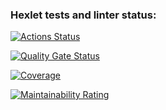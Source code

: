 ### Hexlet tests and linter status:
[![Actions Status](https://github.com/oiv90/python-project-50/actions/workflows/hexlet-check.yml/badge.svg)](https://github.com/oiv90/python-project-50/actions)

[![Quality Gate Status](https://sonarcloud.io/api/project_badges/measure?project=oiv90_python-project-50&metric=alert_status)](https://sonarcloud.io/summary/new_code?id=oiv90_python-project-50)

[![Coverage](https://sonarcloud.io/api/project_badges/measure?project=oiv90_python-project-50&metric=coverage)](https://sonarcloud.io/summary/new_code?id=oiv90_python-project-50)

[![Maintainability Rating](https://sonarcloud.io/api/project_badges/measure?project=oiv90_python-project-50&metric=sqale_rating)](https://sonarcloud.io/summary/new_code?id=oiv90_python-project-50)
